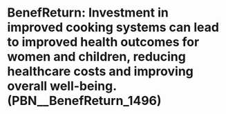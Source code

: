 # BenefReturn: __Investment in improved cooking systems can lead to improved health outcomes for women and children, reducing healthcare costs and improving overall well-being.__ (PBN__BenefReturn_1496)

